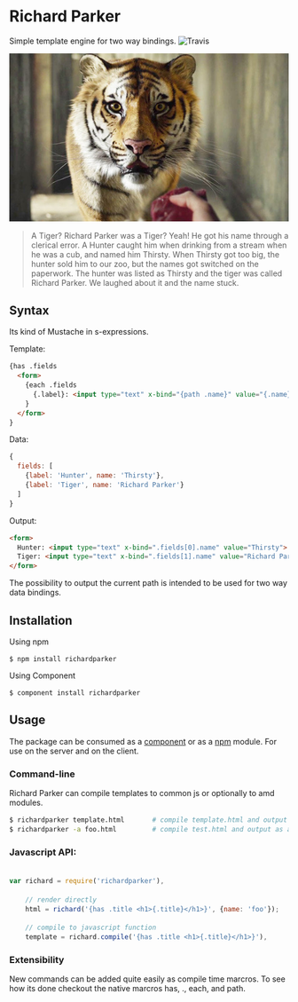 # Richard Parker

Simple template engine for two way bindings.
![Travis](https://api.travis-ci.org/manuelstofer/richardparker.png)

![Richard Parker](resources/richard-parker.jpg)

> A Tiger? Richard Parker was a Tiger?
> Yeah! He got his name through a clerical error. A Hunter caught him when drinking from a
> stream when he was a cub, and named him Thirsty. When Thirsty got too big, the hunter sold
> him to our zoo, but the names got switched on the paperwork. The hunter was listed as 
> Thirsty and the tiger was called Richard Parker. We laughed about it and the name stuck.

## Syntax

Its kind of Mustache in s-expressions.

Template:

```HTML
{has .fields
  <form>
    {each .fields
      {.label}: <input type="text" x-bind="{path .name}" value="{.name}">
    }
  </form>
}
```

Data:

```Javascript
{
  fields: [
    {label: 'Hunter', name: 'Thirsty'},
    {label: 'Tiger', name: 'Richard Parker'}
  ]
}
```

Output:

```HTML
<form>
  Hunter: <input type="text" x-bind=".fields[0].name" value="Thirsty">
  Tiger: <input type="text" x-bind=".fields[1].name" value="Richard Parker">
</form>
```

The possibility to output the current path is intended to be used for two way data bindings.

## Installation

Using npm

```
$ npm install richardparker

```

Using Component

```
$ component install richardparker
```

## Usage

The package can be consumed as a [component](http://github.com/component/component) or as a 
[npm](http://npmjs.org/) module. For use on the server and on the client.

### Command-line

Richard Parker can compile templates to common js or optionally to amd modules.

```bash
$ richardparker template.html       # compile template.html and output to stdout
$ richardparker -a foo.html         # compile test.html and output as amd module
```

### Javascript API:

```Javascript

var richard = require('richardparker'),

    // render directly
    html = richard('{has .title <h1>{.title}</h1>}', {name: 'foo'});

    // compile to javascript function
    template = richard.compile('{has .title <h1>{.title}</h1>}'),

```

### Extensibility

New commands can be added quite easily as compile time marcros. To see how its done
checkout the native marcros has, ., each, and path.



